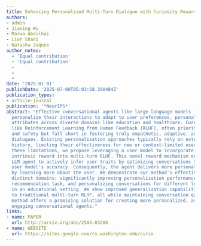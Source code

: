 ```yaml
---
title: Enhancing Personalized Multi-Turn Dialogue with Curiosity Reward
authors:
- admin
- Jiaxing Wu
- Marwa Abdulhai
- Lior Shani
- Natasha Jaques
author_notes:
  - 'Equal contribution'
  - 'Equal contribution'
  - 
  - 
  - 
date: '2025-01-01'
publishDate: '2025-07-08T05:03:58.390484Z'
publication_types:
- article-journal
publication: '*NeurIPS*'
abstract: "Effective conversational agents like large language models (LLMs) must
  personalize their interactions to adapt to user preferences, personalities, and
  attributes across diverse domains like education and healthcare. Current methods
  like Reinforcement Learning from Human Feedback (RLHF), often prioritize helpfulness
  and safety but fall short in fostering truly empathetic, adaptive, and personalized
  dialogues. Existing personalization approaches typically rely on extensive user
  history, limiting their effectiveness for new or context-limited users. To address
  these limitations, we propose leveraging a user model to incorporate a curiosity-based
  intrinsic reward into multi-turn RLHF. This novel reward mechanism encourages the
  LLM agent to actively infer user traits by optimizing conversations to improve its
  user model's accuracy. Consequently, the agent delivers more personalized interactions
  by learning more about the user. We demonstrate our method's effectiveness in two
  distinct domains: significantly improving personalization performance in a conversational
  recommendation task, and personalizing conversations for different learning styles
  in an educational setting. We show improved generalization capabilities compared
  to traditional multi-turn RLHF, all while maintaining conversation quality. Our
  method offers a promising solution for creating more personalized, adaptive, and
  engaging conversational agents."
links:
- name: PAPER
  url: http://arxiv.org/abs/2504.03206
- name: WEBSITE
  url: https://sites.google.com/cs.washington.edu/curio
---
```


